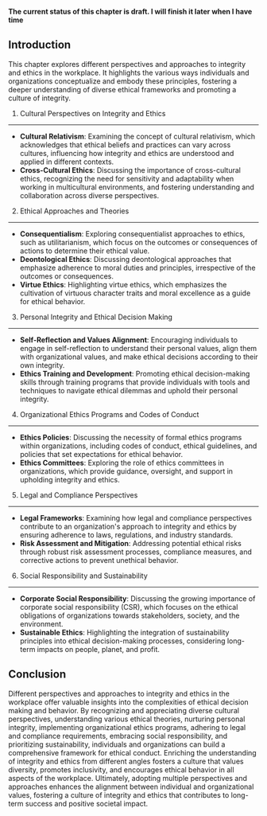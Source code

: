 **The current status of this chapter is draft. I will finish it later when I have time**

Introduction
------------

This chapter explores different perspectives and approaches to integrity and ethics in the workplace. It highlights the various ways individuals and organizations conceptualize and embody these principles, fostering a deeper understanding of diverse ethical frameworks and promoting a culture of integrity.

1. Cultural Perspectives on Integrity and Ethics
------------------------------------------------

* **Cultural Relativism**: Examining the concept of cultural relativism, which acknowledges that ethical beliefs and practices can vary across cultures, influencing how integrity and ethics are understood and applied in different contexts.
* **Cross-Cultural Ethics**: Discussing the importance of cross-cultural ethics, recognizing the need for sensitivity and adaptability when working in multicultural environments, and fostering understanding and collaboration across diverse perspectives.

2. Ethical Approaches and Theories
----------------------------------

* **Consequentialism**: Exploring consequentialist approaches to ethics, such as utilitarianism, which focus on the outcomes or consequences of actions to determine their ethical value.
* **Deontological Ethics**: Discussing deontological approaches that emphasize adherence to moral duties and principles, irrespective of the outcomes or consequences.
* **Virtue Ethics**: Highlighting virtue ethics, which emphasizes the cultivation of virtuous character traits and moral excellence as a guide for ethical behavior.

3. Personal Integrity and Ethical Decision Making
-------------------------------------------------

* **Self-Reflection and Values Alignment**: Encouraging individuals to engage in self-reflection to understand their personal values, align them with organizational values, and make ethical decisions according to their own integrity.
* **Ethics Training and Development**: Promoting ethical decision-making skills through training programs that provide individuals with tools and techniques to navigate ethical dilemmas and uphold their personal integrity.

4. Organizational Ethics Programs and Codes of Conduct
------------------------------------------------------

* **Ethics Policies**: Discussing the necessity of formal ethics programs within organizations, including codes of conduct, ethical guidelines, and policies that set expectations for ethical behavior.
* **Ethics Committees**: Exploring the role of ethics committees in organizations, which provide guidance, oversight, and support in upholding integrity and ethics.

5. Legal and Compliance Perspectives
------------------------------------

* **Legal Frameworks**: Examining how legal and compliance perspectives contribute to an organization's approach to integrity and ethics by ensuring adherence to laws, regulations, and industry standards.
* **Risk Assessment and Mitigation**: Addressing potential ethical risks through robust risk assessment processes, compliance measures, and corrective actions to prevent unethical behavior.

6. Social Responsibility and Sustainability
-------------------------------------------

* **Corporate Social Responsibility**: Discussing the growing importance of corporate social responsibility (CSR), which focuses on the ethical obligations of organizations towards stakeholders, society, and the environment.
* **Sustainable Ethics**: Highlighting the integration of sustainability principles into ethical decision-making processes, considering long-term impacts on people, planet, and profit.

Conclusion
----------

Different perspectives and approaches to integrity and ethics in the workplace offer valuable insights into the complexities of ethical decision making and behavior. By recognizing and appreciating diverse cultural perspectives, understanding various ethical theories, nurturing personal integrity, implementing organizational ethics programs, adhering to legal and compliance requirements, embracing social responsibility, and prioritizing sustainability, individuals and organizations can build a comprehensive framework for ethical conduct. Enriching the understanding of integrity and ethics from different angles fosters a culture that values diversity, promotes inclusivity, and encourages ethical behavior in all aspects of the workplace. Ultimately, adopting multiple perspectives and approaches enhances the alignment between individual and organizational values, fostering a culture of integrity and ethics that contributes to long-term success and positive societal impact.

